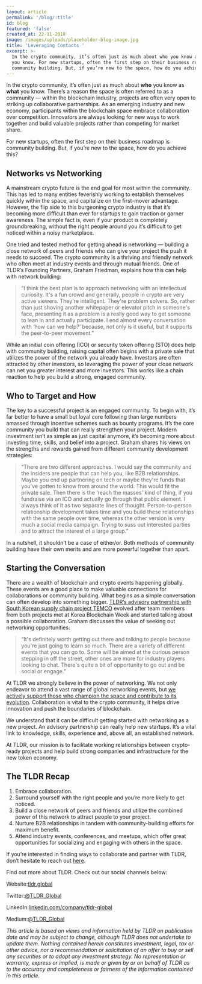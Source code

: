 ```yaml
---
layout: article
permalink: '/blog/:title'
id: blog
featured: 'false'
created_at: 22-11-2018
image: /images/uploads/placeholder-blog-image.jpg
title: 'Leveraging Contacts '
excerpt: >-
  In the crypto community, it’s often just as much about who you know as what
  you know. For new startups, often the first step on their business roadmap is
  community building. But, if you’re new to the space, how do you achieve this?
---
```

In the crypto community, it’s often just as much about **who** you know as **what** you know. There’s a reason the space is often referred to as a community — within the blockchain industry, projects are often very open to striking up collaborative partnerships. As an emerging industry and new economy, participants within the blockchain space embrace collaboration over competition. Innovators are always looking for new ways to work together and build valuable projects rather than competing for market share.

For new startups, often the first step on their business roadmap is community building. But, if you’re new to the space, how do you achieve this?

## Networks vs Networking

A mainstream crypto future is the end goal for most within the community. This has led to many entities feverishly working to establish themselves quickly within the space, and capitalize on the first-mover advantage. However, the flip side to this burgeoning crypto industry is that it’s becoming more difficult than ever for startups to gain traction or garner awareness. The simple fact is, even if your product is completely groundbreaking, without the right people around you it’s difficult to get noticed within a noisy marketplace.

One tried and tested method for getting ahead is networking — building a close network of peers and friends who can give your project the push it needs to succeed. The crypto community is a thriving and friendly network who often meet at industry events and through mutual friends. One of TLDR’s Founding Partners, Graham Friedman, explains how this can help with network building:

> “I think the best plan is to approach networking with an intellectual curiosity. It's a fun crowd and generally, people in crypto are very active viewers. They're intelligent. They're problem solvers. So, rather than just shoving another whitepaper or elevator pitch in someone's face, presenting it as a problem is a really good way to get someone to lean in and actually participate. I end almost every conversation with ‘how can we help?’ because, not only is it useful, but it supports the peer-to-peer movement.”

While an initial coin offering (ICO) or security token offering (STO) does help with community building, raising capital often begins with a private sale that utilizes the power of the network you already have. Investors are often attracted by other investors, so leveraging the power of your close network can net you greater interest and more investors. This works like a chain reaction to help you build a strong, engaged community.

## Who to Target and How

The key to a successful project is an engaged community. To begin with, it’s far better to have a small but loyal core following than large numbers amassed through incentive schemes such as bounty programs. It’s the core community you build that can really strengthen your project. Modern investment isn’t as simple as just capital anymore, it’s becoming more about investing time, skills, and belief into a project. Graham shares his views on the strengths and rewards gained from different community development strategies:

> “There are two different approaches. I would say the community and the insiders are people that can help you, like B2B relationships. Maybe you end up partnering on tech or maybe they're funds that you've gotten to know from around the world. This would fit the private sale. Then there is the ‘reach the masses’ kind of thing, if you fundraise via an ICO and actually go through that public element. I always think of it as two separate lines of thought. Person-to-person relationship development takes time and you build these relationships with the same people over time, whereas the other version is very much a social media campaign. Trying to suss out interested parties and to attract the interest of a large group.”

In a nutshell, it shouldn’t be a case of either/or. Both methods of community building have their own merits and are more powerful together than apart.

## Starting the Conversation

There are a wealth of blockchain and crypto events happening globally. These events are a good place to make valuable connections for collaborations or community building. What begins as a simple conversation can often develop into something bigger. [TLDR’s advisory partnership with South Korean supply chain project TEMCO](https://medium.com/@TLDR_Global/tldr-signs-first-south-korean-based-project-temco-2d225564c8cf?source=user_profile---------5------------------) evolved after team members from both projects met at Korea Blockchain Week and started talking about a possible collaboration. Graham discusses the value of seeking out networking opportunities:

> “It's definitely worth getting out there and talking to people because you're just going to learn so much. There are a variety of different events that you can go to. Some will be aimed at the curious person stepping in off the street, other ones are more for industry players looking to chat. There's quite a bit of opportunity to go out and be social or engage.”

At TLDR we strongly believe in the power of networking. We not only endeavor to attend a vast range of global networking events, but [we actively support those who champion the space and contribute to its evolution](https://medium.com/@TLDR_Global/tldr-looking-ahead-to-beyond-blocks-bangkok-f7b80dbcc3c9). Collaboration is vital to the crypto community, it helps drive innovation and push the boundaries of blockchain.

We understand that it can be difficult getting started with networking as a new project. An advisory partnership can really help new startups. It’s a vital link to knowledge, skills, experience and, above all, an established network.

At TLDR, our mission is to facilitate working relationships between crypto-ready projects and help build strong companies and infrastructure for the new token economy.

## The TLDR Recap

1. Embrace collaboration.
2. Surround yourself with the right people and you’re more likely to get noticed.
3. Build a close network of peers and friends and utilize the combined power of this network to attract people to your project.
4. Nurture B2B relationships in tandem with community-building efforts for maximum benefit.
5. Attend industry events, conferences, and meetups, which offer great opportunities for socializing and engaging with others in the space.



If you’re interested in finding ways to collaborate and partner with TLDR, don’t hesitate to reach out [here](https://tldr.global/contact).



Find out more about TLDR. Check out our social channels below:

Website:[tldr.global](https://tldr.global)

Twitter:[@TLDR_Global](https://twitter.com/TLDR_Global)

LinkedIn:[linkedin.com/company/tldr-global](https://www.linkedin.com/company/tldr-global/)

Medium:[@TLDR_Global](https://medium.com/@TLDR_Global)

_This article is based on views and information held by TLDR on publication date and may be subject to change, although TLDR does not undertake to update them. Nothing contained herein constitutes investment, legal, tax or other advice, nor a recommendation or solicitation of an offer to buy or sell any securities or to adopt any investment strategy. No representation or warranty, express or implied, is made or given by or on behalf of TLDR as to the accuracy and completeness or fairness of the information contained in this article._

